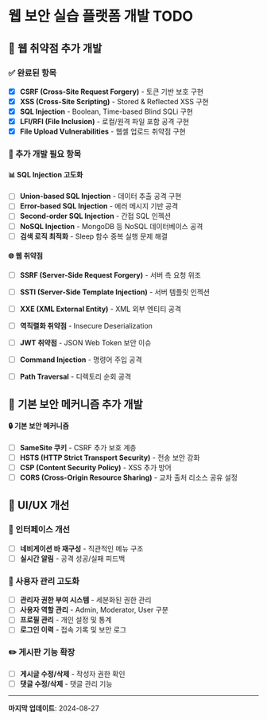 # 웹 보안 실습 플랫폼 개발 TODO

## 🔐 웹 취약점 추가 개발

### ✅ 완료된 항목
- [x] **CSRF (Cross-Site Request Forgery)** - 토큰 기반 보호 구현
- [x] **XSS (Cross-Site Scripting)** - Stored & Reflected XSS 구현
- [x] **SQL Injection** - Boolean, Time-based Blind SQLi 구현
- [x] **LFI/RFI (File Inclusion)** - 로컬/원격 파일 포함 공격 구현
- [x] **File Upload Vulnerabilities** - 웹셸 업로드 취약점 구현

### 🚀 추가 개발 필요 항목

#### 📊 SQL Injection 고도화
- [ ] **Union-based SQL Injection** - 데이터 추출 공격 구현
- [ ] **Error-based SQL Injection** - 에러 메시지 기반 공격
- [ ] **Second-order SQL Injection** - 간접 SQL 인젝션
- [ ] **NoSQL Injection** - MongoDB 등 NoSQL 데이터베이스 공격
- [ ] **검색 로직 최적화** - Sleep 함수 중복 실행 문제 해결

#### 🌐 웹 취약점
- [ ] **SSRF (Server-Side Request Forgery)** - 서버 측 요청 위조
- [ ] **SSTI (Server-Side Template Injection)** - 서버 템플릿 인젝션
- [ ] **XXE (XML External Entity)** - XML 외부 엔티티 공격
- [ ] **역직렬화 취약점** - Insecure Deserialization
- [ ] **JWT 취약점** - JSON Web Token 보안 이슈
- [ ] **Command Injection** - 명령어 주입 공격
- [ ] **Path Traversal** - 디렉토리 순회 공격


## 🔐 기본 보안 메커니즘 추가 개발

#### 🔒 기본 보안 메커니즘
- [ ] **SameSite 쿠키** - CSRF 추가 보호 계층
- [ ] **HSTS (HTTP Strict Transport Security)** - 전송 보안 강화
- [ ] **CSP (Content Security Policy)** - XSS 추가 방어
- [ ] **CORS (Cross-Origin Resource Sharing)** - 교차 출처 리소스 공유 설정

## 🎨 UI/UX 개선

### 📱 인터페이스 개선
- [ ] **네비게이션 바 재구성** - 직관적인 메뉴 구조
- [ ] **실시간 알림** - 공격 성공/실패 피드백

### 👥 사용자 관리 고도화
- [ ] **관리자 권한 부여 시스템** - 세분화된 권한 관리
- [ ] **사용자 역할 관리** - Admin, Moderator, User 구분
- [ ] **프로필 관리** - 개인 설정 및 통계
- [ ] **로그인 이력** - 접속 기록 및 보안 로그

### ✏️ 게시판 기능 확장
- [ ] **게시글 수정/삭제** - 작성자 권한 확인
- [ ] **댓글 수정/삭제** - 댓글 관리 기능

---


**마지막 업데이트**: 2024-08-27
